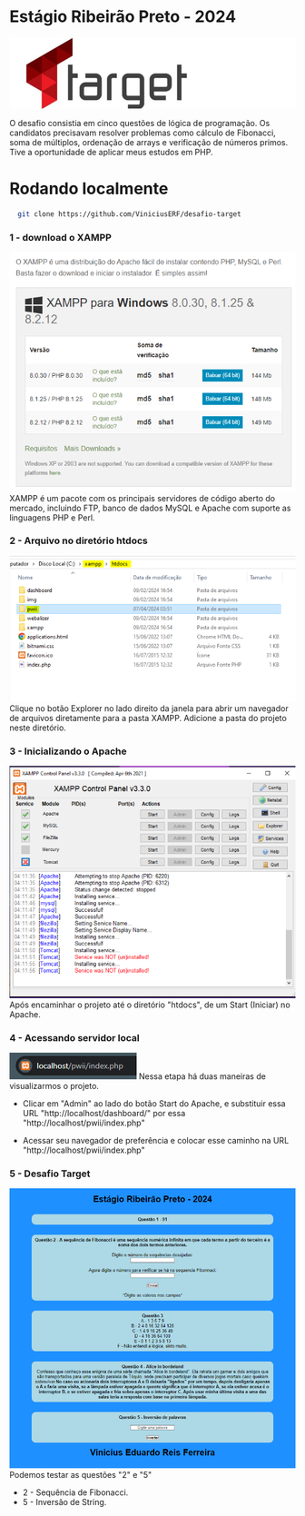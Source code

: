 # Estágio Ribeirão Preto - 2024

![Target Sistemas](./img/target2.jpeg)

O desafio consistia em cinco questões de lógica de programação. Os candidatos precisavam resolver problemas como cálculo de Fibonacci, soma de múltiplos, ordenação de arrays e verificação de números primos. Tive a oportunidade de aplicar meus estudos em PHP.


# Rodando localmente
```bash
  git clone https://github.com/ViniciusERF/desafio-target
```
### 1 - download o XAMPP
![XAMPP](./img/download-xampp.png)
XAMPP é um pacote com os principais servidores de código aberto do mercado, incluindo FTP, banco de dados MySQL e Apache com suporte as linguagens PHP e Perl.

### 2 - Arquivo no diretório htdocs
![XAMPP](./img/htdocs.png)
Clique no botão Explorer no lado direito da janela para abrir um navegador de arquivos diretamente para a pasta XAMPP. Adicione a pasta do projeto neste diretório.

### 3 - Inicializando o Apache
![XAMPP](./img/xampp.png)
Após encaminhar o projeto até o diretório "htdocs", de um Start (Iniciar) no Apache.

### 4 - Acessando servidor local #
![XAMPP](./img/localhost.png)
Nessa etapa há duas maneiras de visualizarmos o projeto.

- Clicar em "Admin" ao lado do botão Start do Apache, e substituir essa URL "http://localhost/dashboard/" por essa "http://localhost/pwii/index.php"

- Acessar seu navegador de preferência e colocar esse caminho na URL "http://localhost/pwii/index.php"

### 5 - Desafio Target
![XAMPP](./img/site-pronto.png)
Podemos testar as questões "2" e "5" 

- 2 - Sequência de Fibonacci.
- 5 - Inversão de String.
